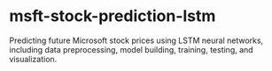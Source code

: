 # msft-stock-prediction-lstm
Predicting future Microsoft stock prices using LSTM neural networks, including data preprocessing, model building, training, testing, and visualization.
